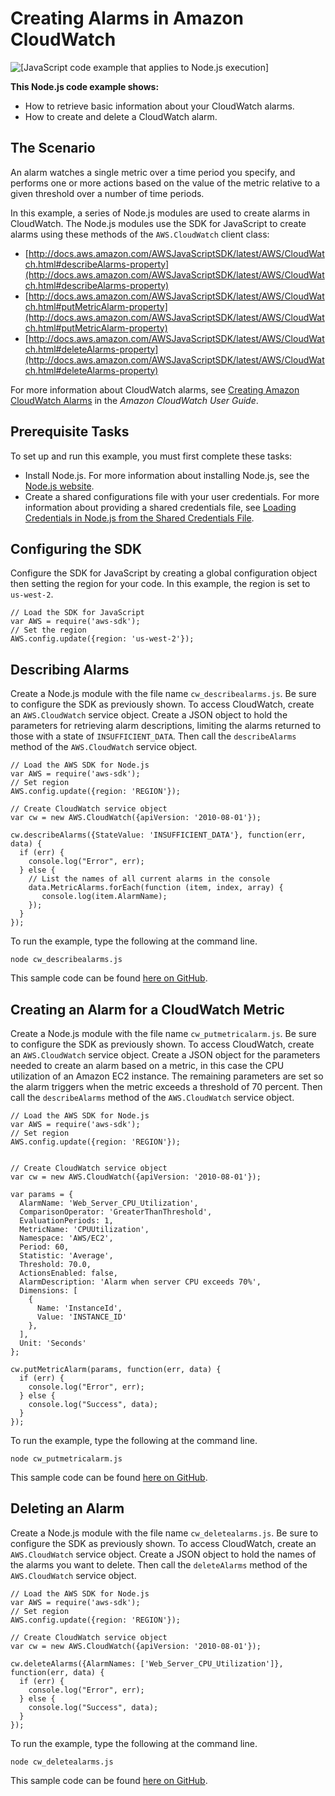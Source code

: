 # Creating Alarms in Amazon CloudWatch<a name="cloudwatch-examples-creating-alarms"></a>

![\[JavaScript code example that applies to Node.js execution\]](http://docs.aws.amazon.com/sdk-for-javascript/v2/developer-guide/images/nodeicon.png)

**This Node\.js code example shows:**
+ How to retrieve basic information about your CloudWatch alarms\.
+ How to create and delete a CloudWatch alarm\.

## The Scenario<a name="cloudwatch-examples-creating-alarms-scenario"></a>

An alarm watches a single metric over a time period you specify, and performs one or more actions based on the value of the metric relative to a given threshold over a number of time periods\.

In this example, a series of Node\.js modules are used to create alarms in CloudWatch\. The Node\.js modules use the SDK for JavaScript to create alarms using these methods of the `AWS.CloudWatch` client class:
+ [http://docs.aws.amazon.com/AWSJavaScriptSDK/latest/AWS/CloudWatch.html#describeAlarms-property](http://docs.aws.amazon.com/AWSJavaScriptSDK/latest/AWS/CloudWatch.html#describeAlarms-property)
+ [http://docs.aws.amazon.com/AWSJavaScriptSDK/latest/AWS/CloudWatch.html#putMetricAlarm-property](http://docs.aws.amazon.com/AWSJavaScriptSDK/latest/AWS/CloudWatch.html#putMetricAlarm-property)
+ [http://docs.aws.amazon.com/AWSJavaScriptSDK/latest/AWS/CloudWatch.html#deleteAlarms-property](http://docs.aws.amazon.com/AWSJavaScriptSDK/latest/AWS/CloudWatch.html#deleteAlarms-property)

For more information about CloudWatch alarms, see [Creating Amazon CloudWatch Alarms](http://docs.aws.amazon.com/AmazonCloudWatch/latest/monitoring/AlarmThatSendsEmail.html) in the *Amazon CloudWatch User Guide*\.

## Prerequisite Tasks<a name="cloudwatch-examples-creating-alarms-prerequisites"></a>

To set up and run this example, you must first complete these tasks:
+ Install Node\.js\. For more information about installing Node\.js, see the [Node\.js website](https://nodejs.org)\.
+ Create a shared configurations file with your user credentials\. For more information about providing a shared credentials file, see [Loading Credentials in Node\.js from the Shared Credentials File](loading-node-credentials-shared.md)\.

## Configuring the SDK<a name="cloudwatch-examples-creating-alarms-configure-sdk"></a>

Configure the SDK for JavaScript by creating a global configuration object then setting the region for your code\. In this example, the region is set to `us-west-2`\.

```
// Load the SDK for JavaScript
var AWS = require('aws-sdk');
// Set the region 
AWS.config.update({region: 'us-west-2'});
```

## Describing Alarms<a name="cloudwatch-examples-creating-alarms-describing"></a>

Create a Node\.js module with the file name `cw_describealarms.js`\. Be sure to configure the SDK as previously shown\. To access CloudWatch, create an `AWS.CloudWatch` service object\. Create a JSON object to hold the parameters for retrieving alarm descriptions, limiting the alarms returned to those with a state of `INSUFFICIENT_DATA`\. Then call the `describeAlarms` method of the `AWS.CloudWatch` service object\.

```
// Load the AWS SDK for Node.js
var AWS = require('aws-sdk');
// Set region 
AWS.config.update({region: 'REGION'});

// Create CloudWatch service object
var cw = new AWS.CloudWatch({apiVersion: '2010-08-01'});

cw.describeAlarms({StateValue: 'INSUFFICIENT_DATA'}, function(err, data) {
  if (err) {
    console.log("Error", err);
  } else {
    // List the names of all current alarms in the console
    data.MetricAlarms.forEach(function (item, index, array) {
       console.log(item.AlarmName);
    });
  }
});
```

To run the example, type the following at the command line\.

```
node cw_describealarms.js
```

This sample code can be found [here on GitHub](https://github.com/awsdocs/aws-doc-sdk-examples/blob/master/javascript/example_code/cloudwatch/cw_describealarms.js)\.

## Creating an Alarm for a CloudWatch Metric<a name="cloudwatch-examples-creating-alarms-putmetricalarm"></a>

Create a Node\.js module with the file name `cw_putmetricalarm.js`\. Be sure to configure the SDK as previously shown\. To access CloudWatch, create an `AWS.CloudWatch` service object\. Create a JSON object for the parameters needed to create an alarm based on a metric, in this case the CPU utilization of an Amazon EC2 instance\. The remaining parameters are set so the alarm triggers when the metric exceeds a threshold of 70 percent\. Then call the `describeAlarms` method of the `AWS.CloudWatch` service object\.

```
// Load the AWS SDK for Node.js
var AWS = require('aws-sdk');
// Set region 
AWS.config.update({region: 'REGION'});


// Create CloudWatch service object
var cw = new AWS.CloudWatch({apiVersion: '2010-08-01'});

var params = {
  AlarmName: 'Web_Server_CPU_Utilization', 
  ComparisonOperator: 'GreaterThanThreshold',
  EvaluationPeriods: 1,
  MetricName: 'CPUUtilization',
  Namespace: 'AWS/EC2',
  Period: 60,
  Statistic: 'Average',
  Threshold: 70.0,
  ActionsEnabled: false,
  AlarmDescription: 'Alarm when server CPU exceeds 70%',
  Dimensions: [
    {
      Name: 'InstanceId',
      Value: 'INSTANCE_ID'
    },
  ],
  Unit: 'Seconds'
};

cw.putMetricAlarm(params, function(err, data) {
  if (err) {
    console.log("Error", err);
  } else {
    console.log("Success", data);
  }
});
```

To run the example, type the following at the command line\.

```
node cw_putmetricalarm.js
```

This sample code can be found [here on GitHub](https://github.com/awsdocs/aws-doc-sdk-examples/blob/master/javascript/example_code/cloudwatch/cw_putmetricalarm.js)\.

## Deleting an Alarm<a name="cloudwatch-examples-creating-alarms-deleting"></a>

Create a Node\.js module with the file name `cw_deletealarms.js`\. Be sure to configure the SDK as previously shown\. To access CloudWatch, create an `AWS.CloudWatch` service object\. Create a JSON object to hold the names of the alarms you want to delete\. Then call the `deleteAlarms` method of the `AWS.CloudWatch` service object\.

```
// Load the AWS SDK for Node.js
var AWS = require('aws-sdk');
// Set region 
AWS.config.update({region: 'REGION'});

// Create CloudWatch service object
var cw = new AWS.CloudWatch({apiVersion: '2010-08-01'});

cw.deleteAlarms({AlarmNames: ['Web_Server_CPU_Utilization']}, function(err, data) {
  if (err) {
    console.log("Error", err);
  } else {
    console.log("Success", data);
  }
});
```

To run the example, type the following at the command line\.

```
node cw_deletealarms.js
```

This sample code can be found [here on GitHub](https://github.com/awsdocs/aws-doc-sdk-examples/blob/master/javascript/example_code/cloudwatch/cw_deletealarms.js)\.